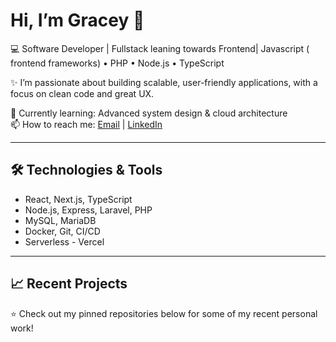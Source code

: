 # Hi, I’m Gracey 👋

💻 Software Developer | Fullstack leaning towards Frontend| Javascript ( frontend frameworks)  • PHP • Node.js • TypeScript  

✨ I’m passionate about building scalable, user-friendly applications, with a focus on clean code and great UX.  

🌱 Currently learning: Advanced system design & cloud architecture  
📫 How to reach me: [Email](mailto:grace.muthui50@gmail.com) | [LinkedIn](https://www.linkedin.com/in/grace-muthui-ab881313a/)  


---

## 🛠️ Technologies & Tools
- React, Next.js, TypeScript
- Node.js, Express, Laravel, PHP
- MySQL, MariaDB
- Docker, Git, CI/CD
- Serverless - Vercel

---

## 📈 Recent Projects
⭐ Check out my pinned repositories below for some of my recent personal work!



